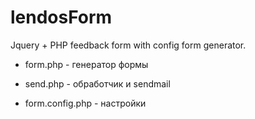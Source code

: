 # lendosForm
Jquery + PHP feedback form with config form generator.

- form.php - генератор формы

- send.php - обработчик и sendmail

- form.config.php - настройки
